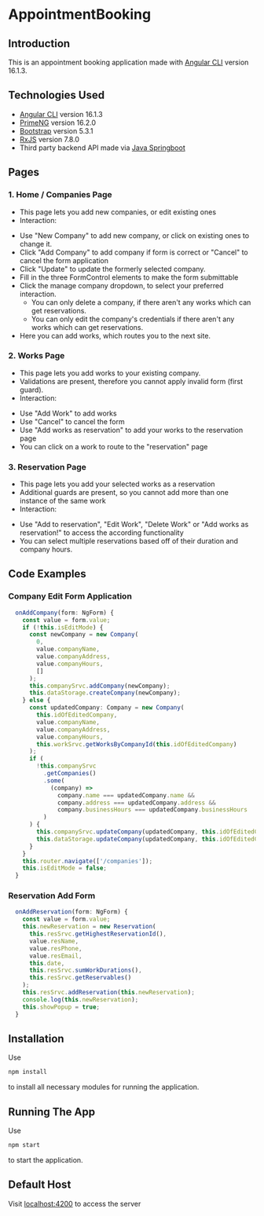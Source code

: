 # AppointmentBooking

## Introduction
This is an appointment booking application made with [Angular CLI](https://github.com/angular/angular-cli) version 16.1.3.

## Technologies Used
- [Angular CLI](https://github.com/angular/angular-cli) version 16.1.3
- [PrimeNG](https://primeng.org/) version 16.2.0
- [Bootstrap](https://getbootstrap.com/) version 5.3.1
- [RxJS](https://rxjs.dev/) version 7.8.0
- Third party backend API made via [Java Springboot](https://spring.io/projects/spring-boot)

## Pages
### 1. Home / Companies Page
- This page lets you add new companies, or edit existing ones
- Interaction:
* Use "New Company" to add new company, or click on existing ones to change it.
* Click "Add Company" to add company if form is correct or "Cancel" to cancel the form application
* Click "Update" to update the formerly selected company.
* Fill in the three FormControl elements to make the form submittable
* Click the manage company dropdown, to select your preferred interaction.
   * You can only delete a company, if there aren't any works which can get reservations.
   * You can only edit the company's credentials if there aren't any works which can get reservations.
* Here you can add works, which routes you to the next site.

### 2. Works Page
- This page lets you add works to your existing company.
- Validations are present, therefore you cannot apply invalid form (first guard).
- Interaction:
* Use "Add Work" to add works
* Use "Cancel" to cancel the form
* Use "Add works as reservation" to add your works to the reservation page
* You can click on a work to route to the "reservation" page

### 3. Reservation Page
- This page lets you add your selected works as a reservation
- Additional guards are present, so you cannot add more than one instance of the same work
- Interaction:
* Use "Add to reservation", "Edit Work", "Delete Work" or "Add works as reservation!" to access the according functionality
* You can select multiple reservations based off of their duration and company hours.

## Code Examples

### Company Edit Form Application
```typescript
  onAddCompany(form: NgForm) {
    const value = form.value;
    if (!this.isEditMode) {
      const newCompany = new Company(
        0,
        value.companyName,
        value.companyAddress,
        value.companyHours,
        []
      );
      this.companySrvc.addCompany(newCompany);
      this.dataStorage.createCompany(newCompany);
    } else {
      const updatedCompany: Company = new Company(
        this.idOfEditedCompany,
        value.companyName,
        value.companyAddress,
        value.companyHours,
        this.workSrvc.getWorksByCompanyId(this.idOfEditedCompany)
      );
      if (
        !this.companySrvc
          .getCompanies()
          .some(
            (company) =>
              company.name === updatedCompany.name &&
              company.address === updatedCompany.address &&
              company.businessHours === updatedCompany.businessHours
          )
      ) {
        this.companySrvc.updateCompany(updatedCompany, this.idOfEditedCompany);
        this.dataStorage.updateCompany(updatedCompany, this.idOfEditedCompany)
      }
    }
    this.router.navigate(['/companies']);
    this.isEditMode = false;
  }
```

### Reservation Add Form
```typescript
  onAddReservation(form: NgForm) {
    const value = form.value;
    this.newReservation = new Reservation(
      this.resSrvc.getHighestReservationId(),
      value.resName,
      value.resPhone,
      value.resEmail,
      this.date,
      this.resSrvc.sumWorkDurations(),
      this.resSrvc.getReservables()
    );
    this.resSrvc.addReservation(this.newReservation);
    console.log(this.newReservation);
    this.showPopup = true;
  }
```

## Installation
Use
```bash
npm install
```
to install all necessary modules for running the application.

## Running The App
Use
```bash
npm start
```
to start the application.

## Default Host
Visit [localhost:4200](http://localhost:4200/) to access the server
